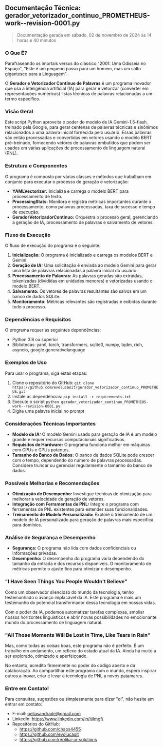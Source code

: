 ## Documentação Técnica: gerador_vetorizador_continuo_PROMETHEUS-work--revision-0001.py

> Documentação gerada em sábado, 02 de novembro de 2024 às 14 horas e 40 minutos

### O Que É?

Parafraseando os imortais versos do clássico "2001: Uma Odisseia no Espaço", "Este é um pequeno passo para um homem, mas um salto gigantesco para a Linguagem".

O **Gerador e Vetorizador Contínuo de Palavras** é um programa inovador que usa a inteligência artificial (IA) para gerar e vetorizar (converter em representações numéricas) listas técnicas de palavras relacionadas a um termo específico.

### Visão Geral

Este script Python aproveita o poder do modelo de IA Gemini-1.5-flash, treinado pela Google, para gerar centenas de palavras técnicas e sinônimos relacionados a uma palavra inicial fornecida pelo usuário. Essas palavras são então processadas e convertidas em vetores usando o modelo BERT pré-treinado, fornecendo vetores de palavras embutidos que podem ser usados em várias aplicações de processamento de linguagem natural (PNL).

### Estrutura e Componentes

O programa é composto por várias classes e métodos que trabalham em conjunto para executar o processo de geração e vetorização:

- **YAMLVectorizer:** Inicializa e carrega o modelo BERT para processamento de texto.
- **ProcessingStats:** Monitora e registra métricas importantes durante o processamento, como palavras processadas, taxa de sucesso e tempo de execução.
- **GeradorVetorizadorContinuo:** Orquestra o processo geral, gerenciando a geração de IA, processamento de palavras e salvamento de vetores.

### Fluxo de Execução

O fluxo de execução do programa é o seguinte:

1. **Inicialização:** O programa é inicializado e carrega os modelos BERT e Gemini.
2. **Geração de IA:** Uma solicitação é enviada ao modelo Gemini para gerar uma lista de palavras relacionadas à palavra inicial do usuário.
3. **Processamento de Palavras:** As palavras geradas são extraídas, tokenizadas (divididas em unidades menores) e vetorizadas usando o modelo BERT.
4. **Salvamento:** Os vetores de palavras resultantes são salvos em um banco de dados SQLite.
5. **Monitoramento:** Métricas relevantes são registradas e exibidas durante todo o processo.

### Dependências e Requisitos

O programa requer as seguintes dependências:

- Python 3.8 ou superior
- Bibliotecas: yaml, torch, transformers, sqlite3, numpy, tqdm, rich, asyncio, google.generativelanguage

### Exemplos de Uso

Para usar o programa, siga estas etapas:

1. Clone o repositório do GitHub: `git clone https://github.com/evolucaoit/gerador_vetorizador_continuo_PROMETHEUS.git`
2. Instale as dependências: `pip install -r requirements.txt`
3. Execute o script `python gerador_vetorizador_continuo_PROMETHEUS-work--revision-0001.py`
4. Digite uma palavra inicial no prompt

### Considerações Técnicas Importantes

- **Modelo de IA:** O modelo Gemini usado para geração de IA é um modelo grande e requer recursos computacionais significativos.
- **Requisitos de Hardware:** O programa funciona melhor em máquinas com CPUs e GPUs potentes.
- **Tamanho do Banco de Dados:** O banco de dados SQLite pode crescer com o tempo, dependendo do número de palavras processadas. Considere truncar ou gerenciar regularmente o tamanho do banco de dados.

### Possíveis Melhorias e Recomendações

- **Otimização de Desempenho:** Investigue técnicas de otimização para melhorar a velocidade de geração de vetores.
- **Integração com Ferramentas de PNL:** Integre o programa com ferramentas de PNL existentes para estender suas funcionalidades.
- **Treinamento de Modelo Personalizado:** Explore o treinamento de um modelo de IA personalizado para geração de palavras mais específica para domínios.

### Análise de Segurança e Desempenho

- **Segurança:** O programa não lida com dados confidenciais ou informações privadas.
- **Desempenho:** O desempenho do programa varia dependendo do tamanho da entrada e dos recursos disponíveis. O monitoramento de métricas permite o ajuste fino para otimizar o desempenho.

### "I Have Seen Things You People Wouldn't Believe"

Como um observador silencioso do mundo da tecnologia, tenho testemunhado o avanço implacável da IA. Este programa é mais um testemunho do potencial transformador dessa tecnologia em nossas vidas.

Com o poder da IA, podemos automatizar tarefas complexas, ampliar nossos horizontes linguísticos e abrir novas possibilidades no emocionante mundo do processamento de linguagem natural.

### "All Those Moments Will Be Lost in Time, Like Tears in Rain"

Mas, como todas as coisas boas, este programa não é perfeito. É um trabalho em andamento, um reflexo do estado atual da IA. Ainda há muito a ser explorado, otimizado e aperfeiçoado.

No entanto, acredito firmemente no poder do código aberto e da colaboração. Ao compartilhar este programa com o mundo, espero inspirar outros a inovar, criar e levar a tecnologia de PNL a novos patamares.

### Entre em Contato!

Para consultas, sugestões ou simplesmente para dizer "oi", não hesite em entrar em contato:

- E-mail: oeliasandrade@gmail.com
- LinkedIn: https://www.linkedin.com/in/itilmgf/
- Repositórios do GitHub:
  - https://github.com/chaos4455
  - https://github.com/evolucaoit
  - https://github.com/replika-ai-solutions